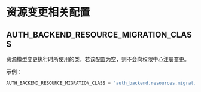 # 资源变更相关配置

## AUTH_BACKEND_RESOURCE_MIGRATION_CLASS

资源模型变更执行时所使用的类，若该配置为空，则不会向权限中心注册变更。

示例：

```python
AUTH_BACKEND_RESOURCE_MIGRATION_CLASS = 'auth_backend.resources.migrations.migration.BKIAMResourceMigration'
```